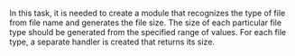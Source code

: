 In this task, it is needed to create a module that recognizes the type of file from file name and generates the file size. The size of each particular file type should be generated from the specified range of values. For each file type, a separate handler is created that returns its size.

